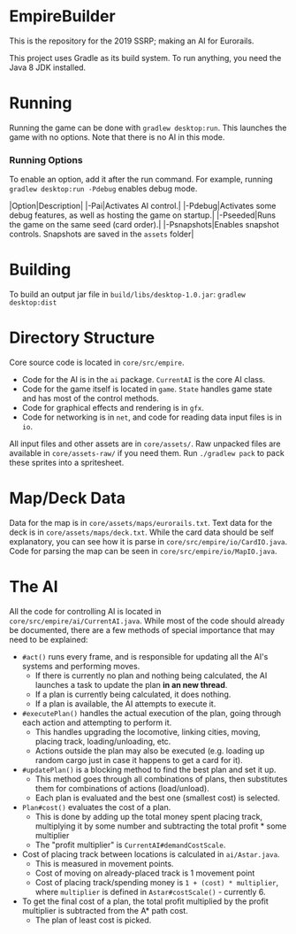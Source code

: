 # EmpireBuilder

This is the repository for the 2019 SSRP; making an AI for Eurorails.

This project uses Gradle as its build system. To run anything, you need the Java 8 JDK installed.

# Running

Running the game can be done with `gradlew desktop:run`. This launches the game with no options.
Note that there is no AI in this mode.

### Running Options

To enable an option, add it after the run command. For example, running
`gradlew desktop:run -Pdebug`
enables debug mode.

|Option|Description|
|-Pai|Activates AI control.|
|-Pdebug|Activates some debug features, as well as hosting the game on startup.|
|-Pseeded|Runs the game on the same seed (card order).|
|-Psnapshots|Enables snapshot controls. Snapshots are saved in the `assets` folder|

# Building

To build an output jar file in `build/libs/desktop-1.0.jar`:
`gradlew desktop:dist`

# Directory Structure

Core source code is located in `core/src/empire`.
- Code for the AI is in the `ai` package. `CurrentAI` is the core AI class.
- Code for the game itself is located in `game`. `State` handles game state and has most of the control methods.
- Code for graphical effects and rendering is in `gfx`.
- Code for networking is in `net`, and code for reading data input files is in `io`.

All input files and other assets are in `core/assets/`. Raw unpacked files are available in `core/assets-raw/` if you need them.
Run `./gradlew pack` to pack these sprites into a spritesheet.

# Map/Deck Data

Data for the map is in `core/assets/maps/eurorails.txt`. Text data for the deck is in `core/assets/maps/deck.txt`.
While the card data should be self explanatory, you can see how it is parse in `core/src/empire/io/CardIO.java`.
Code for parsing the map can be seen in `core/src/empire/io/MapIO.java`.

# The AI

All the code for controlling AI is located in `core/src/empire/ai/CurrentAI.java`.
While most of the code should already be documented, there are a few methods of special importance that may need to be explained:

- `#act()` runs every frame, and is responsible for updating all the AI's systems and performing moves.
    - If there is currently no plan and nothing being calculated, the AI launches a task to update the plan **in an new thread**.
    - If a plan is currently being calculated, it does nothing.
    - If a plan is available, the AI attempts to execute it.
- `#executePlan()` handles the actual execution of the plan, going through each action and attempting to perform it.
    - This handles upgrading the locomotive, linking cities, moving, placing track, loading/unloading, etc.
    - Actions outside the plan may also be executed (e.g. loading up random cargo just in case it happens to get a card for it).
- `#updatePlan()` is a blocking method to find the best plan and set it up.
    - This method goes through all combinations of plans, then substitutes them for combinations of actions (load/unload).
    - Each plan is evaluated and the best one (smallest cost) is selected.
- `Plan#cost()` evaluates the cost of a plan.
    - This is done by adding up the total money spent placing track, multiplying it by some number and subtracting the total profit * some multiplier
    - The "profit multiplier" is `CurrentAI#demandCostScale`.
- Cost of placing track between locations is calculated in `ai/Astar.java`.
    - This is measured in movement points.
    - Cost of moving on already-placed track is 1 movement point
    - Cost of placing track/spending money is `1 + (cost) * multiplier`, where `multiplier` is defined in `Astar#costScale()` - currently 6.
- To get the final cost of a plan, the total profit multiplied by the profit multiplier is subtracted from the A* path cost.
    - The plan of least cost is picked.